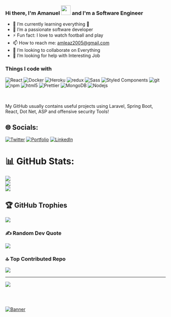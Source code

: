 <!-- 
**AmanWho101/AmanWho101** is a ✨ _special_ ✨ repository because its `README.md` (this file) appears on your GitHub profile.
-->

### Hi there, I'm Amanuel <img src="https://raw.githubusercontent.com/MartinHeinz/MartinHeinz/master/wave.gif" width="30px"> and I'm a Software Engineer 

- 🌱 I’m currently learning everything 🤣
- 👯 I’m a passionate software developer
- ⚡ Fun fact: I love to watch football and play
- 📫 How to reach me: amleaz2005@gmail.com
- 👯 I’m looking to collaborate on Everything
- 🤔 I’m looking for help with Interesting Job

<h3>Things I code with</h3>
<p>
  <img alt="React" src="https://img.shields.io/badge/-React-45b8d8?style=flat-square&logo=react&logoColor=white" />
  <img alt="Docker" src="https://img.shields.io/badge/-Docker-46a2f1?style=flat-square&logo=docker&logoColor=white" />
  <img alt="Heroku" src="https://img.shields.io/badge/-Heroku-430098?style=flat-square&logo=heroku&logoColor=white" />
  <img alt="redux" src="https://img.shields.io/badge/-Redux-764ABC?style=flat-square&logo=redux&logoColor=white" />
  <img alt="Sass" src="https://img.shields.io/badge/-Sass-CC6699?style=flat-square&logo=sass&logoColor=white" />
  <img alt="Styled Components" src="https://img.shields.io/badge/-Styled_Components-db7092?style=flat-square&logo=styled-components&logoColor=white" />
  <img alt="git" src="https://img.shields.io/badge/-Git-F05032?style=flat-square&logo=git&logoColor=white" />
  <img alt="npm" src="https://img.shields.io/badge/-NPM-CB3837?style=flat-square&logo=npm&logoColor=white" />
  <img alt="html5" src="https://img.shields.io/badge/-HTML5-E34F26?style=flat-square&logo=html5&logoColor=white" />
  <img alt="Prettier" src="https://img.shields.io/badge/-Prettier-F7B93E?style=flat-square&logo=prettier&logoColor=white" />
  <img alt="MongoDB" src="https://img.shields.io/badge/-MongoDB-13aa52?style=flat-square&logo=mongodb&logoColor=white" />
  <img alt="Nodejs" src="https://img.shields.io/badge/-Nodejs-43853d?style=flat-square&logo=Node.js&logoColor=white" />
</p>


<br><br>
My GitHub usually contains useful projects using Laravel, Spring Boot, React, Dot Net, ASP and offensive security Tools!


## 🌐 Socials:
[![Twitter](https://img.shields.io/badge/Twitter-%231DA1F2.svg?logo=Twitter&logoColor=white)](https://twitter.com/Shellroot101) 
[![Portfolio](https://img.shields.io/badge/Portfolio-8A2BE2?logo=web&logoColor=white)](https://abogidatech.com/)
[![LinkedIn](https://img.shields.io/badge/LinkedIn-%231DA9F2.svg?logo=linkedin&logoColor=white)](https://linkedin.com/in/amanuel-legese-b4101891)


# 📊 GitHub Stats:
![](https://github-readme-stats.vercel.app/api?username=AmanWho101&theme=prussian&hide_border=true&include_all_commits=false&count_private=false)<br/>
![](https://github-readme-streak-stats.herokuapp.com/?user=AmanWho101&theme=prussian&hide_border=true)<br/>
![](https://github-readme-stats.vercel.app/api/top-langs/?username=AmanWho101&theme=prussian&hide_border=true&include_all_commits=false&count_private=false&layout=compact)

## 🏆 GitHub Trophies
![](https://github-profile-trophy.vercel.app/?username=AmanWho101&theme=radical&no-frame=false&no-bg=true&margin-w=4)

### ✍️ Random Dev Quote
![](https://quotes-github-readme.vercel.app/api?type=horizontal&theme=radical)

### 🔝 Top Contributed Repo
![](https://github-contributor-stats.vercel.app/api?username=AmanWho101&limit=5&theme=dark&combine_all_yearly_contributions=true)

---
[![](https://visitcount.itsvg.in/api?id=AmanWho101&icon=0&color=0)](https://visitcount.itsvg.in)

<!-- Proudly created with GPRM ( https://gprm.itsvg.in ) -->
<br><br>

[![Banner](https://codecrafters.io/images/byox-banner.gif)]([[https://AmanWgo101@github.com](https://github.com/codecrafters-io/build-your-own-x)](https://github.com/codecrafters-io/build-your-own-x))
